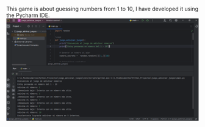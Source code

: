 This game is about guessing numbers from 1 to 10, I have developed it using the Pycharm IDE.
<img src="imagen_cod.PNG" alt = "imagen"/>

